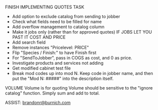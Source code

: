 FINISH IMPLEMENTING QUOTES TASK
- Add option to exclude catalog from sending to jobber
- Check what fields need to be filled for name 
- Add overflow management to catalog column
- Make it jobs only (rather than for approved quotes) IF JOBS LET YOU PAST IT COST AND PRICE 
- Add search field
- Remove instances "Pricelevel: PRICE" 
- Flip "Species / Finish:" to have Finish first
- For "SendToJobber", pass in COGS as cost, and 0 as price.
- Investigate products and services not adding
- Get modified cabinet test file
- Break mod codes up into mod N. Keep code in jobber name, and then put the "Mod N: #####" into the description itself.

VOLUME
Volume is for quoting
Volume should be sensitive to the "ignore catalog" function. Simply sum and add to total.

ASSIST:
brandonr@burnich.com


